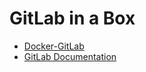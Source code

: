 GitLab in a Box
=================================

* [Docker-GitLab](https://github.com/sameersbn/docker-gitlab)
* [GitLab Documentation](https://about.gitlab.com/documentation/)